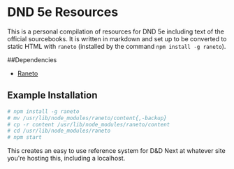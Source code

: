 # DND 5e Resources

This is a personal compilation of resources for DND 5e including text of the official sourcebooks. It is written in markdown and set up to be converted to static HTML with ``raneto`` (installed by the command ``npm install -g raneto``).

##Dependencies

- [Raneto](http://raneto.com/)

## Example Installation

```bash
# npm install -g raneto
# mv /usr/lib/node_modules/raneto/content{,-backup}
# cp -r content /usr/lib/node_modules/raneto/content
# cd /usr/lib/node_modules/raneto
# npm start
```

This creates an easy to use reference system for D&D Next at whatever site you're hosting this, including a localhost.
